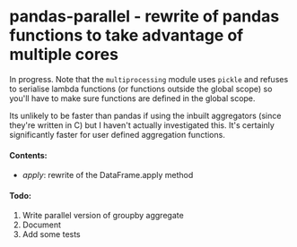 # pandas-parallel - rewrite of pandas functions to take advantage of multiple cores
In progress. Note that the `multiprocessing` module uses `pickle` and refuses to
serialise lambda functions (or functions outside the global scope) so you'll
have to make sure functions are defined in the global scope.

Its unlikely to be faster than pandas if using the inbuilt aggregators (since
they're written in C) but I haven't actually investigated this. It's certainly
significantly faster for user defined aggregation functions.
#### Contents:
- *apply*: rewrite of the DataFrame.apply method
#### Todo:
1. Write parallel version of groupby aggregate
2. Document 
3. Add some tests
